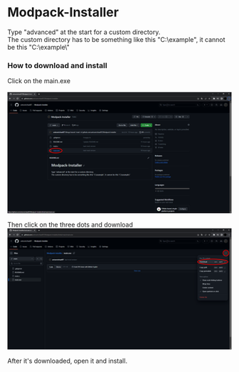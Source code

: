# Modpack-Installer

Type "advanced" at the start for a custom directory. <br>
The custom directory has to be something like this "C:\example", it cannot be this "C:\example\\" <br>

### How to download and install

Click on the main.exe <br>
<br>
<img src="img1.png"/> <br>

Then click on the three dots and download
<br>
<img src="img2.png"/> <br>

After it's downloaded, open it and install.
